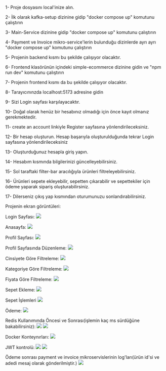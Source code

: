 1- Proje dosyasını local'inize alın.

2- İlk olarak kafka-setup dizinine gidip "docker compose up" komutunu çalıştırın

3- Main-Service dizinine gidip "docker compose up" komutunu çalıştırın

4- Payment ve Invoice mikro-service'lerin bulunduğu dizinlerde ayrı ayrı "docker compose up" komutunu çalıştırın

5- Projenin backend kısmı bu şekilde çalışıyor olacaktır.

6- Frontend klasörünün içindeki simple-ecommerce dizinine gidin ve "npm run dev" komutunu çalıştırın

7- Projenin frontend kısmı da bu şekilde çalışıyor olacaktır. 

8- Tarayıcınınzda localhost:5173 adresine gidin

9- Sizi Login sayfası karşılayacaktır.

10- Doğal olarak henüz bir hesabınız olmadığı için önce kayıt olmanız gerekmektedir.

11- create an account linkiyle Register sayfasına yönlendirileceksiniz.

12- Bir hesap oluşturun. Hesap başarıyla oluşturulduğunda tekrar Login sayfasına yönlendirileceksiniz

13- Oluşturduğunuz hesapla giriş yapın.

14- Hesabım kısmında bilgilerinizi güncelleyebilirsiniz.

15- Sol taraftaki filter-bar aracılığıyla ürünleri filtreleyebilirsiniz.

16- Ürünleri sepete ekleyebilir, sepetten çıkarabilir ve sepettekiler için ödeme yaparak sipariş oluşturabilirsiniz.

17- Dilerseniz çıkış yap kısmından oturumunuzu sonlandırabilirsiniz.


Projenin ekran görüntüleri:

Login Sayfası:
![](./ScreenShots/Login.png)

Anasayfa: 
![](./ScreenShots/Home-Page.png)

Profil Sayfası:
![](./ScreenShots/Profile-Page.png)

Profil Sayfasında Düzenleme:
![](./ScreenShots/Edit-in-Profile.png)

Cinsiyete Göre Filtreleme:
![](./ScreenShots/Filter-by-Gender.png)

Kategoriye Göre Filtreleme:
![](./ScreenShots/Filter-by-Category.png)

Fiyata Göre Filtreleme:
![](./ScreenShots/Filter-by-Price.png)

Sepet Ekleme:
![](./ScreenShots/Add-To-Basket.png)

Sepet İşlemleri
![](./ScreenShots/Overview-in-Basket.png)

Ödeme:
![](./ScreenShots/Payment.png)

Redis Kullanımında Öncesi ve Sonrası(işlemin kaç ms sürdüğüne bakabilirsiniz):
![](./ScreenShots/Before-Redis-Cache.png)
![](./ScreenShots/After-Redis-Cache.png)

Docker Konteynırları:
![](./ScreenShots/Docker-Containers.png)

JWT kontrolü:
![](./ScreenShots/JWT-Control.png)
![](./ScreenShots/With-JWT-Token.png)

Ödeme sonrası payment ve invoice mikroservislerinin log'ları(ürün id'si ve adedi mesaj olarak gönderilmiştir.)
![](./ScreenShots/MicroService-Logs.png)


